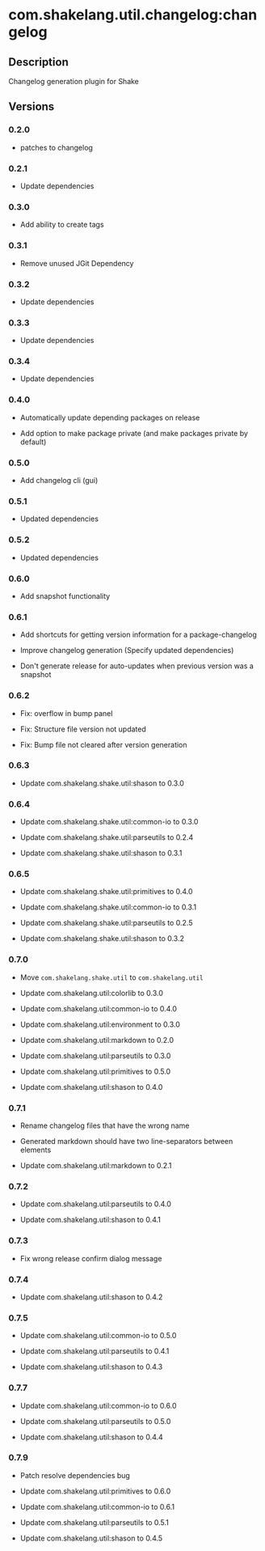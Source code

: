 # com.shakelang.util.changelog:changelog

## Description

Changelog generation plugin for Shake

## Versions

### 0.2.0

* patches to changelog

### 0.2.1

* Update dependencies

### 0.3.0

* Add ability to create tags

### 0.3.1

* Remove unused JGit Dependency

### 0.3.2

* Update dependencies

### 0.3.3

* Update dependencies

### 0.3.4

* Update dependencies

### 0.4.0

* Automatically update depending packages on release

* Add option to make package private (and make packages private by default)

### 0.5.0

* Add changelog cli (gui)

### 0.5.1

* Updated dependencies

### 0.5.2

* Updated dependencies

### 0.6.0

* Add snapshot functionality

### 0.6.1

* Add shortcuts for getting version information for a package-changelog

* Improve changelog generation (Specify updated dependencies)

* Don't generate release for auto-updates when previous version was a snapshot

### 0.6.2

* Fix: overflow in bump panel

* Fix: Structure file version not updated

* Fix: Bump file not cleared after version generation

### 0.6.3

* Update com.shakelang.shake.util:shason to 0.3.0

### 0.6.4

* Update com.shakelang.shake.util:common-io to 0.3.0

* Update com.shakelang.shake.util:parseutils to 0.2.4

* Update com.shakelang.shake.util:shason to 0.3.1

### 0.6.5

* Update com.shakelang.shake.util:primitives to 0.4.0

* Update com.shakelang.shake.util:common-io to 0.3.1

* Update com.shakelang.shake.util:parseutils to 0.2.5

* Update com.shakelang.shake.util:shason to 0.3.2

### 0.7.0

* Move `com.shakelang.shake.util` to `com.shakelang.util`

* Update com.shakelang.util:colorlib to 0.3.0

* Update com.shakelang.util:common-io to 0.4.0

* Update com.shakelang.util:environment to 0.3.0

* Update com.shakelang.util:markdown to 0.2.0

* Update com.shakelang.util:parseutils to 0.3.0

* Update com.shakelang.util:primitives to 0.5.0

* Update com.shakelang.util:shason to 0.4.0

### 0.7.1

* Rename changelog files that have the wrong name

* Generated markdown should have two line-separators between elements

* Update com.shakelang.util:markdown to 0.2.1

### 0.7.2

* Update com.shakelang.util:parseutils to 0.4.0

* Update com.shakelang.util:shason to 0.4.1

### 0.7.3

* Fix wrong release confirm dialog message

### 0.7.4

* Update com.shakelang.util:shason to 0.4.2

### 0.7.5

* Update com.shakelang.util:common-io to 0.5.0

* Update com.shakelang.util:parseutils to 0.4.1

* Update com.shakelang.util:shason to 0.4.3

### 0.7.7

* Update com.shakelang.util:common-io to 0.6.0

* Update com.shakelang.util:parseutils to 0.5.0

* Update com.shakelang.util:shason to 0.4.4

### 0.7.9

* Patch resolve dependencies bug

* Update com.shakelang.util:primitives to 0.6.0

* Update com.shakelang.util:common-io to 0.6.1

* Update com.shakelang.util:parseutils to 0.5.1

* Update com.shakelang.util:shason to 0.4.5